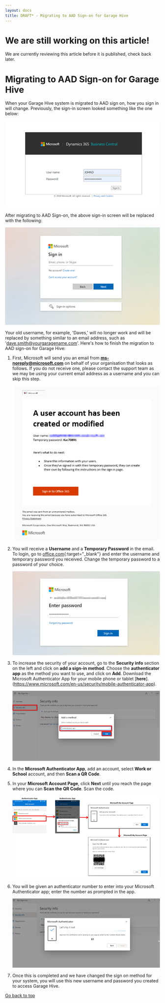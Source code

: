 ```yaml
---
layout: docs
title: DRAFT* - Migrating to AAD Sign-on for Garage Hive
---
```


<a name="top"></a>

# We are still working on this article!
We are currently reviewing this article before it is published, check back later.

# Migrating to AAD Sign-on for Garage Hive
When your Garage Hive system is migrated to AAD sign on, how you sign in will change. Previously, the sign-in screen looked something like the one below:

   ![](media/garagehive-aad-sign-on-migrate1.png)

After migrating to AAD Sign-on, the above sign-in screen will be replaced with the following:

   ![](media/garagehive-aad-sign-on-migrate2.png)

Your old username, for example, 'Daves,' will no longer work and will be replaced by something similar to an email address, such as 'dave.smith@yourgaragename.com'. Here's how to finish the migration to AAD sign-on for Garage Hive:

1. First, Microsoft will send you an email from **ms-noreply@microsoft.com** on behalf of your organisation that looks as follows. If you do not receive one, please contact the support team as we may be using your current email address as a username and you can skip this step.

   ![](media/garagehive-aad-sign-on-migrate3.png)

2. You will receive a **Username** and a **Temporary Password** in the email. To login, go to [office.com](https://www.office.com/?auth=2){:target="_blank"} and enter the username and temporary password you received. Change the temporary password to a password of your choice.

   ![](media/garagehive-aad-sign-on-migrate4.png)

3. To increase the security of your account, go to the **Security info** section on the left and click on **add a sign-in method**. Choose the **authenticator app** as the method you want to use, and click on **Add**. Download the Microsoft Authenticator App for your mobile phone or tablet [**here**].(https://www.microsoft.com/en-us/security/mobile-authenticator-app).

   ![](media/garagehive-aad-sign-on-migrate5.png)

4. In the **Microsoft Authenticator App**, add an account, select **Work or School** account, and then **Scan a QR Code**.
5. In your **Microsoft Account Page**, click **Next** until you reach the page where you can **Scan the QR Code**. Scan the code.

   ![](media/garagehive-aad-sign-on-migrate6.png)

6. You will be given an authenticator number to enter into your Microsoft Authenticator app; enter the number as prompted in the app.

   ![](media/garagehive-aad-sign-on-migrate7.png)

7. Once this is completed and we have changed the sign on method for your system, you will use this new username and password you created to access Garage Hive.


[Go back to top](#top)
